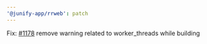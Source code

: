 ```yaml
---
'@junify-app/rrweb': patch
---
```


Fix: [#1178](https://github.com/rrweb-io/rrweb/issues/1178) remove warning related to worker_threads while building
